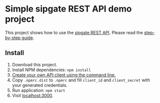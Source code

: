 # Simple sipgate REST API demo project

This project shows how to use the [sipgate REST API](https://developer.sipgate.io/v2.0/reference). Please read the [step-by-step guide](https://book.sipgate.io/content/using-the-rest-api-with-node.js.html).

## Install

1. Download this project.
2. Install NPM dependencies: `npm install`
3. [Create your own API client using the command line.](https://developer.sipgate.io/v2.0/docs/managing-third-party-clients-using-the-command-line)
4. Copy `.npmrc.dist` to `.npmrc` and fill `client_id` and `client_secret` with your generated credentials.
5. Run application: `npm start`
6. Visit [localhost:3000](http://localhost:3000).
